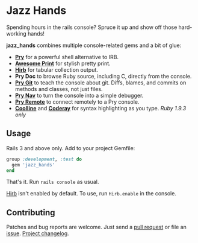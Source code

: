 Jazz Hands
==========

Spending hours in the rails console? Spruce it up and show off those
hard-working hands!

**jazz_hands** combines multiple console-related gems and a bit of glue:

* [**Pry**][pry] for a powerful shell alternative to IRB.
* [**Awesome Print**][awesome_print] for stylish pretty print.
* [**Hirb**][hirb] for tabular collection output.
* **Pry Doc** to browse Ruby source, including C, directly from the console.
* [**Pry Git**][pry-git] to teach the console about git. Diffs, blames, and
  commits on methods and classes, not just files.
* [**Pry Nav**][pry-nav] to turn the console into a simple debugger.
* [**Pry Remote**][pry-remote] to connect remotely to a Pry console.
* [**Coolline**][coolline] and [**Coderay**][coderay] for syntax highlighting as
  you type. _Ruby 1.9.3 only_


## Usage

Rails 3 and above only. Add to your project Gemfile:

```ruby
group :development, :test do
  gem 'jazz_hands'
end
```

That's it. Run `rails console` as usual.

[Hirb][hirb] isn't enabled by default. To use, run `Hirb.enable` in the console.


## Contributing

Patches and bug reports are welcome. Just send a [pull request][pullrequests] or
file an [issue][issues]. [Project changelog][changelog].


[pry]:           http://pry.github.com
[awesome_print]: https://github.com/michaeldv/awesome_print
[hirb]:          https://github.com/cldwalker/hirb
[pry-git]:       https://github.com/pry/pry-git
[pry-nav]:       https://github.com/nixme/pry-nav
[pry-remote]:    https://github.com/Mon-Ouie/pry-remote
[coolline]:      https://github.com/Mon-Ouie/coolline
[coderay]:       https://github.com/rubychan/coderay
[pullrequests]:  https://github.com/nixme/jazz_hands/pulls
[issues]:        https://github.com/nixme/jazz_hands/issues
[changelog]:     https://github.com/nixme/jazz_hands/blob/master/CHANGELOG.md
